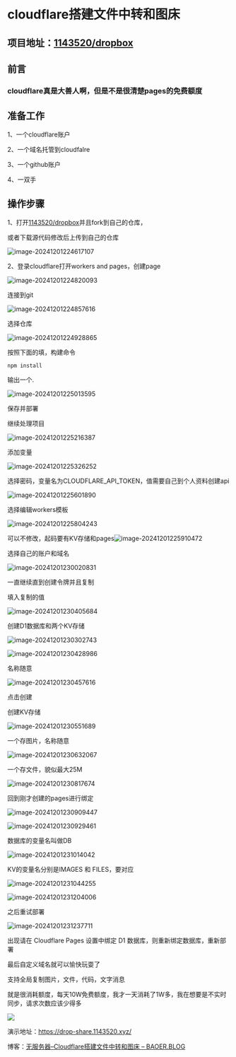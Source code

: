 # cloudflare搭建文件中转和图床

## 项目地址：[1143520/dropbox](https://github.com/1143520/dropbox)

## 前言

### cloudflare真是大善人啊，但是不是很清楚pages的免费额度

## 准备工作

1、一个cloudflare账户

2、一个域名托管到cloudfalre

3、一个github账户

4、一双手

## 操作步骤

1、打开[1143520/dropbox](https://github.com/1143520/dropbox)并且fork到自己的仓库，

或者下载源代码修改后上传到自己的仓库

![image-20241201224617107](https://4f3f3863.dropbox-share.pages.dev/images/1733068707436-5euqdor8b2.png)

2、登录cloudflare打开workers and pages，创建page

![image-20241201224820093](https://pic.wtr.cc/i/2024/12/02/674c92be81e56.jpeg)



连接到git

![image-20241201224857616](https://4f3f3863.dropbox-share.pages.dev/images/1733068770731-da4khkdd0u9.png)

选择仓库

![image-20241201224928865](https://4f3f3863.dropbox-share.pages.dev/images/1733068797137-jjchdbzjcl.png)

按照下面的填，构建命令

```
npm install
```

输出一个.

![image-20241201225013595](https://4f3f3863.dropbox-share.pages.dev/images/1733068820245-0ylcj2p7ulm.png)

保存并部署

继续处理项目

![image-20241201225216387](https://4f3f3863.dropbox-share.pages.dev/images/1733068847348-0zsqfoyu9sje.png)



添加变量



![image-20241201225326252](https://4f3f3863.dropbox-share.pages.dev/images/1733068869531-nivb0ufygw.png)



选择密码，变量名为CLOUDFLARE_API_TOKEN，值需要自己到个人资料创建api

![image-20241201225601890](https://4f3f3863.dropbox-share.pages.dev/images/1733068891722-9yv95bv9d0b.png)



选择编辑workers模板

![image-20241201225804243](https://4f3f3863.dropbox-share.pages.dev/images/1733068914084-bbuhp73i7ed.png)



可以不修改，起码要有KV存储和pages![image-20241201225910472](https://4f3f3863.dropbox-share.pages.dev/images/1733068937105-bop2sqru216.png)



选择自己的账户和域名

![image-20241201230020831](https://4f3f3863.dropbox-share.pages.dev/images/1733068961354-16s4jkwoe22.png)



一直继续直到创建令牌并且复制



填入复制的值

![image-20241201230405684](https://4f3f3863.dropbox-share.pages.dev/images/1733068990141-fughzpje8s.png)



创建D1数据库和两个KV存储

![image-20241201230302743](https://4f3f3863.dropbox-share.pages.dev/images/1733069014134-cedc9shvchs.png)

![image-20241201230428986](https://4f3f3863.dropbox-share.pages.dev/images/1733069051196-4sk3fw7436p.png)

名称随意

![image-20241201230457616](https://4f3f3863.dropbox-share.pages.dev/images/1733069084067-0mr0jxgtvk7.png)

点击创建

创建KV存储

![image-20241201230551689](https://4f3f3863.dropbox-share.pages.dev/images/1733069109554-3gy2vxqdupj.png)

一个存图片，名称随意

![image-20241201230632067](https://4f3f3863.dropbox-share.pages.dev/images/1733069139398-zffd3w8duog.png)



一个存文件，貌似最大25M

![image-20241201230817674](https://4f3f3863.dropbox-share.pages.dev/images/1733069165893-fzk7tv2hcs8.png)



回到刚才创建的pages进行绑定

![image-20241201230909447](https://4f3f3863.dropbox-share.pages.dev/images/1733069194311-fopm18gmurh.png)



![image-20241201230929461](https://4f3f3863.dropbox-share.pages.dev/images/1733069220697-9tkmp6p0xk.png)



数据库的变量名叫做DB

![image-20241201231014042](https://4f3f3863.dropbox-share.pages.dev/images/1733069246815-ku51ned57sh.png)

KV的变量名分别是IMAGES 和 FILES，要对应

![image-20241201231044255](https://4f3f3863.dropbox-share.pages.dev/images/1733069285705-7vkjvwt8zmg.png)



![image-20241201231204006](https://4f3f3863.dropbox-share.pages.dev/images/1733069310611-lveyfil6xfc.png)

之后重试部署

![image-20241201231237711](https://4f3f3863.dropbox-share.pages.dev/images/1733069334360-b25y70fkh2d.png)



出现请在 Cloudflare Pages 设置中绑定 D1 数据库，则重新绑定数据库，重新部署

最后自定义域名就可以愉快玩耍了

支持全局复制图片，文件，代码，文字消息

就是很消耗额度，每天10W免费额度，我才一天消耗了1W多，我在想要是不实时同步，请求次数应该少得多

![](https://4f3f3863.dropbox-share.pages.dev/images/1733069458926-u4q5z8doskk.png)

演示地址：https://drop-share.1143520.xyz/

博客：[无服务器–Cloudflare搭建文件中转和图床 – BAOER.BLOG](https://manji.1143520.xyz/index.php/2024/12/02/w_f_w_q_-cloudflare_d_j_w_j_z_z_h_t_c/)